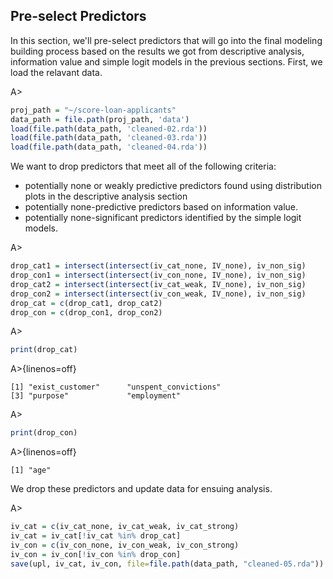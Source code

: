 ## Pre-select Predictors

In this section, we'll pre-select predictors that will go into the final modeling building process based on the results we got from descriptive analysis, information value and simple logit models in the previous sections. First, we load the relavant data.
        
A>
```r
proj_path = "~/score-loan-applicants"
data_path = file.path(proj_path, 'data')
load(file.path(data_path, 'cleaned-02.rda'))
load(file.path(data_path, 'cleaned-03.rda'))
load(file.path(data_path, 'cleaned-04.rda'))
```

We want to drop predictors that meet all of the following criteria:

* potentially none or weakly predictive predictors found using distribution plots in the descriptive analysis section
* potentially none-predictive predictors based on information value.
* potentially none-significant predictors identified by the simple logit models.

A>
```r
drop_cat1 = intersect(intersect(iv_cat_none, IV_none), iv_non_sig)
drop_con1 = intersect(intersect(iv_con_none, IV_none), iv_non_sig)
drop_cat2 = intersect(intersect(iv_cat_weak, IV_none), iv_non_sig)
drop_con2 = intersect(intersect(iv_con_weak, IV_none), iv_non_sig)
drop_cat = c(drop_cat1, drop_cat2)
drop_con = c(drop_con1, drop_con2)
```

A>
```r
print(drop_cat)
```

A>{linenos=off}
```
[1] "exist_customer"      "unspent_convictions" 
[3] "purpose"             "employment"         
```

A>
```r
print(drop_con)
```

A>{linenos=off}
```
[1] "age"
```

We drop these predictors and update data for ensuing analysis.

A>
```r
iv_cat = c(iv_cat_none, iv_cat_weak, iv_cat_strong)
iv_cat = iv_cat[!iv_cat %in% drop_cat]
iv_con = c(iv_con_none, iv_con_weak, iv_con_strong)
iv_con = iv_con[!iv_con %in% drop_con]
save(upl, iv_cat, iv_con, file=file.path(data_path, "cleaned-05.rda"))
```
